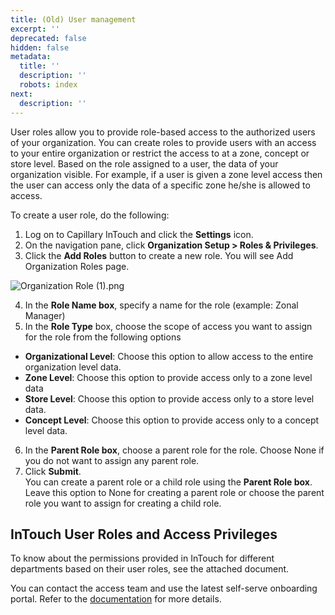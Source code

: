 ```yaml
---
title: (Old) User management
excerpt: ''
deprecated: false
hidden: false
metadata:
  title: ''
  description: ''
  robots: index
next:
  description: ''
---
```

User roles allow you to provide role-based access to the authorized users of your organization. You can create roles to provide users with an access to your entire organization or restrict the access to at a zone, concept or store level. Based on the role assigned to a user, the data of your organization visible. For example, if a user is given a zone level access then the user can access only the data of a specific zone he/she is allowed to access.

To create a user role, do the following:

1. Log on to Capillary InTouch and click the **Settings** icon.
2. On the navigation pane, click **Organization Setup > Roles & Privileges**.
3. Click the **Add Roles** button to create a new role. You will see Add Organization Roles page.

![](https://files.readme.io/0ba2d1c-Organization_Role_1.png "Organization Role (1).png")

4. In the **Role Name box**, specify a name for the role (example: Zonal Manager)
5. In the **Role Type** box, choose the scope of  access you want to assign for the role from the following options

* **Organizational Level**: Choose this option to allow access to the entire organization level data.
* **Zone Level**: Choose this option to provide access only to a zone level data
* **Store Level**: Choose this option to provide access only to a store level data.
* **Concept Level**: Choose this option to provide access only to a concept level data.

6. In the **Parent Role box**, choose a parent role for the role. Choose None if you do not want to assign any parent role.
7. Click **Submit**.\
   You can create a parent role or a child role using the **Parent Role box**. Leave this option to None for creating a parent role or choose the parent role you want to assign for creating a child role.

## InTouch User Roles and Access Privileges

To know about the permissions provided in InTouch for different departments based on their user roles, see the attached document.

You can contact the access team and use the latest self-serve onboarding portal. Refer to the [documentation](https://docs.capillarytech.com/docs/onboard-intouch-users) for more details.
